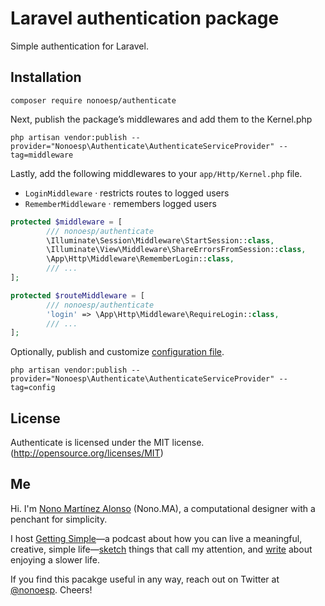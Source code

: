 # Laravel authentication package

Simple authentication for Laravel.

## Installation

```
composer require nonoesp/authenticate
```

Next, publish the package’s middlewares and add them to the Kernel.php

```
php artisan vendor:publish --provider="Nonoesp\Authenticate\AuthenticateServiceProvider" --tag=middleware
```

Lastly, add the following middlewares to your `app/Http/Kernel.php` file.

- `LoginMiddleware` · restricts routes to logged users
- `RememberMiddleware` · remembers logged users

```php
protected $middleware = [
        /// nonoesp/authenticate
        \Illuminate\Session\Middleware\StartSession::class,
        \Illuminate\View\Middleware\ShareErrorsFromSession::class,			
        \App\Http\Middleware\RememberLogin::class,        
        /// ...
];

protected $routeMiddleware = [
        /// nonoesp/authenticate
        'login' => \App\Http\Middleware\RequireLogin::class,
        /// ...
];
```

Optionally, publish and customize [configuration file](config/config.php).

```
php artisan vendor:publish --provider="Nonoesp\Authenticate\AuthenticateServiceProvider" --tag=config
```

<!--

A dependency of this package is `thujon/twitter`, so you will have to publish its config and add your Twitter credentials to `config/ttwitter.php` if you want to be able to log in with Twitter.

```
php artisan vendor:publish --provider="Thujohn\Twitter\TwitterServiceProvider"
```

-->

## License

Authenticate is licensed under the MIT license. (http://opensource.org/licenses/MIT)

## Me

Hi. I'm [Nono Martínez Alonso](https://nono.ma/about) (Nono.MA), a computational designer with a penchant for simplicity.

I host [Getting Simple](https://gettingsimple.com)—a podcast about how you can live a meaningful, creative, simple life—[sketch](https://sketch.nono.ma) things that call my attention, and [write](https://gettingsimple.com/writing) about enjoying a slower life.

If you find this pacakge useful in any way, reach out on Twitter at [@nonoesp](https://twitter.com/nonoesp). Cheers!
